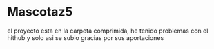 # Mascotaz5
el proyecto esta en la carpeta comprimida, he tenido problemas con el hithub y solo asi se subio
gracias por sus aportaciones
